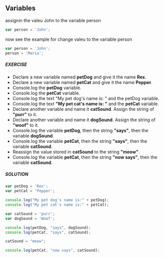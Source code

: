 ## Variables

assignin the valeu John to the variable person
```js
var person = 'John';
```

now see the example for change valeu to the variable person
```js
var person = 'John';
person = 'Maria';
```



##### EXERCISE
- Declare a new variable named **petDog** and give it the name **Rex**.
- Declare a new variable named **petCat** and give it the name **Pepper**.
- Console.log the **petDog** variable.
- Console.log the **petCat** variable.
- Console.log the text "My pet dog's name is: " and the petDog variable.
- Console.log the text **"My pet cat's name is: "** and the **petCat** variable.
- Declare another variable and name it **catSound**. Assign the string of **"purr"** to it.
- Declare another variable and name it **dogSound**. Assign the string of **"woof"** to it.
- Console.log the variable **petDog**, then the string **"says"**, then the variable **dogSound**.
- Console.log the variable **petCat**, then the string **"says"**, then the variable **catSound**.
- Reassign the value stored in **catSound** to the string **"meow"**.
- Console.log the variable **petCat**, then the string **"now says"**, then the variable **catSound**.

##### SOLUTION
```js
var petDog = 'Rex';
var petCat = 'Pepper';

console.log("My pet dog's name is:" + petDog);
console.log("My pet cat's name is:" + petCat);

var catSound = 'purr';
var dogSound = 'Woof';

console.log(petDog, "says", dogSound);
console.log(petCat, "says", catSound);

catSound = "meow";

console.log(petCat, "now says", catSound);
```
